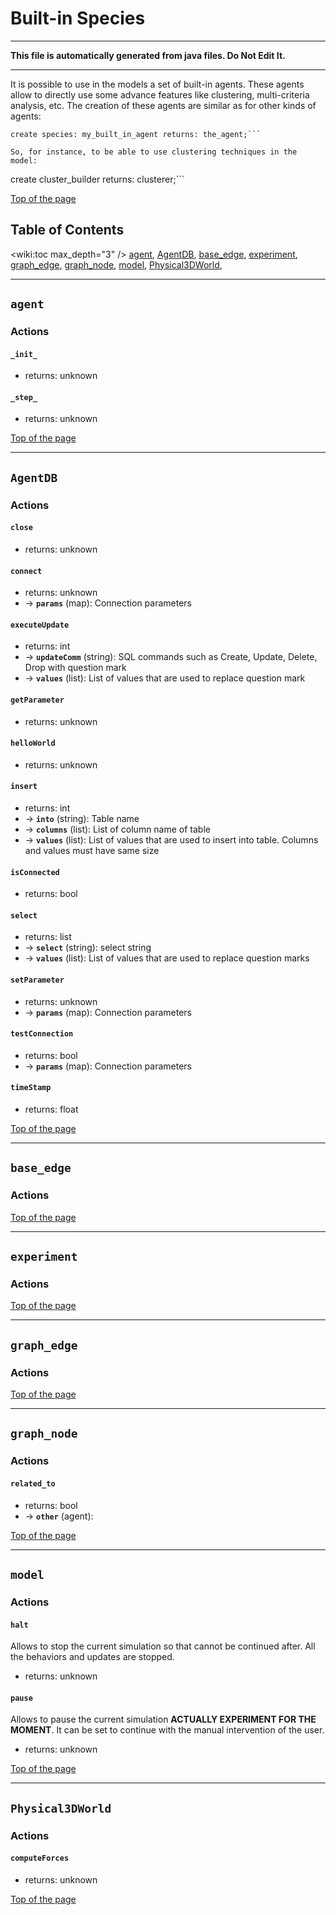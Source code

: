 # Built-in Species
 	
----
**This file is automatically generated from java files. Do Not Edit It.**

----


It is possible to use in the models a set of built-in agents. These agents allow to directly use some advance features like clustering, multi-criteria analysis, etc. The creation of these agents are similar as for other kinds of agents:

```
create species: my_built_in_agent returns: the_agent;```
    
So, for instance, to be able to use clustering techniques in the model:
```
create cluster_builder returns: clusterer;```

[Top of the page](#table-of-contents) 

	


## Table of Contents
<wiki:toc max_depth="3" />
[agent](#agent), [AgentDB](#AgentDB), [base_edge](#base_edge), [experiment](#experiment), [graph_edge](#graph_edge), [graph_node](#graph_node), [model](#model), [Physical3DWorld](#Physical3DWorld), 
    	
----

## `agent`	

### Actions
	  
	 
#### **`_init_`**

* returns: unknown  
	 
#### **`_step_`**

* returns: unknown			

[Top of the page](#table-of-contents) 
	
    	
----

## `AgentDB`	

### Actions
	  
	 
#### **`close`**

* returns: unknown  
	 
#### **`connect`**

* returns: unknown 			
* → **`params`** (map): Connection parameters  
	 
#### **`executeUpdate`**

* returns: int 			
* → **`updateComm`** (string): SQL commands such as Create, Update, Delete, Drop with question mark 			
* → **`values`** (list): List of values that are used to replace question mark  
	 
#### **`getParameter`**

* returns: unknown  
	 
#### **`helloWorld`**

* returns: unknown  
	 
#### **`insert`**

* returns: int 			
* → **`into`** (string): Table name 			
* → **`columns`** (list): List of column name of table 			
* → **`values`** (list): List of values that are used to insert into table. Columns and values must have same size  
	 
#### **`isConnected`**

* returns: bool  
	 
#### **`select`**

* returns: list 			
* → **`select`** (string): select string 			
* → **`values`** (list): List of values that are used to replace question marks  
	 
#### **`setParameter`**

* returns: unknown 			
* → **`params`** (map): Connection parameters  
	 
#### **`testConnection`**

* returns: bool 			
* → **`params`** (map): Connection parameters  
	 
#### **`timeStamp`**

* returns: float			

[Top of the page](#table-of-contents) 
	
    	
----

## `base_edge`	

### Actions
				

[Top of the page](#table-of-contents) 
	
    	
----

## `experiment`	

### Actions
				

[Top of the page](#table-of-contents) 
	
    	
----

## `graph_edge`	

### Actions
				

[Top of the page](#table-of-contents) 
	
    	
----

## `graph_node`	

### Actions
	  
	 
#### **`related_to`**

* returns: bool 			
* → **`other`** (agent): 			

[Top of the page](#table-of-contents) 
	
    	
----

## `model`	

### Actions
	  
	 
#### **`halt`**
Allows to stop the current simulation so that cannot be continued after. All the behaviors and updates are stopped.
* returns: unknown  
	 
#### **`pause`**
Allows to pause the current simulation **ACTUALLY EXPERIMENT FOR THE MOMENT**. It can be set to continue with the manual intervention of the user.
* returns: unknown			

[Top of the page](#table-of-contents) 
	
    	
----

## `Physical3DWorld`	

### Actions
	  
	 
#### **`computeForces`**

* returns: unknown			

[Top of the page](#table-of-contents) 
	